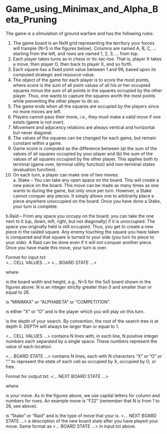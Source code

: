 # Game_using_Minimax_and_Alpha_Beta_Pruning
The game is a silmulation of ground warfare and	has	the	following	rules:	
	
1. The	game	board	is	an	NxN	grid	representing	the	territory	your	forces	will	trample	(N=5	in	the	figures	below).	Columns	are	named	A,	B,	C,	…	starting	from	the	left,	and	rows	are	named	1,	2,	3,	…	from	top.
2. Each	player	takes	turns	as	in	chess	or	tic-tac-toe.	That	is,	player	X	takes	a	move,	then	player	O,	then	back	to	player	X,	and	so	forth.	
3. Each	square	has	a	fixed	point	value	between	1	and	99,	based	upon	its	computed	strategic	and	resource	value.		
4. The	object	of	the	game	for	each	player	is	to	score	the	most	points,	where	score	is	the	sum	of	all	point	values	of	all	his	or	her	occupied	squares	minus	the	sum	of	all	points	in	the	squares	occupied	by	the	other	player.	Thus,	one	wants	to	capture	the	squares	worth	the	most	points	while	preventing	the	other	player	to	do	so.	
5. The	game	ends	when	all	the	squares	are	occupied	by	the	players	since	no	more	moves	are	left.	
6. Players	cannot	pass	their	move,	i.e.,	they	must	make	a	valid	move	if	one	exists	(game	is	not	over).
7. Movement	and	adjacency	relations	are	always	vertical	and	horizontal	but	never	diagonal.		
8. The	values	of	the	squares	can	be	changed	for	each	game,	but	remain	constant	within	a	game.	
9. Game	score	is	computed	as	the	difference	between	(a)	the	sum	of	the	values	of	all	squares	occupied	by	your	player	and	(b)	the	sum	of	the	values	of	all	squares	occupied	by	the	other	player.	This	applies	both	to	terminal	(game	over,	terminal	utility	function)	and	non-terminal	states	(evaluation	function).
10. On	each	turn,	a	player	can	make	one	of	two	moves:	
a. Stake	–	You	can	take	any	open	space	on	the	board.		This	will	create	a	new	piece	on	the	board.	This	move	can	be	made	as	many	times	as	one	wants	to	during	the	game,	but	only	once	per	turn.	However,	a	Stake	cannot	conquer	any	pieces.		It	simply	allows	one	to	arbitrarily	place	a	piece	anywhere	unoccupied	on	the	board.	Once	you	have	done	a	Stake,	your	turn	is	complete.

b.Raid	–	From	any	space	you	occupy	on	the	board,	you	can	take	the	one	next	to	it	(up,	down,	left,	right,	but	not	diagonally)	if	it	is	unoccupied.		The	space	you	originally	held	is	still	occupied.	Thus,	you	get	to	create	a	new	piece	in	the	raided	square.	Any	enemy	touching	the	square	you	have	taken	is	conquered	and	that	square	is	turned	to	your	side	(you	turn	its	piece	to	your	side).	A	Raid	can	be	done	even	if	it	will	not	conquer	another	piece.	Once	you	have	made	this	move,	your	turn	is	over.		

Format	for	input.txt:	
	<N> <MODE> <YOUPLAY> <DEPTH> <… CELL VALUES …> <… BOARD STATE …> 
	
where	
	
<N>	is	the	board	width	and	height,	e.g.,	N=5	for	the	5x5	board	shown	in	the	figures	above.	N	is	an	integer	strictly	greater	than	0	and	smaller	than	or	equal	to	26.	
	
<MODE>	is	“MINIMAX”	or	“ALPHABETA”	or	“COMPETITION”.	
	
<YOUPLAY>	is	either	“X”	or	“O”	and	is	the	player	which	you	will	play	on	this	turn.	
	
<DEPTH>	is	the	depth	of	your	search.	By	convention,	the	root	of	the	search	tree	is	at	depth	0.	DEPTH	will	always	be	larger	than	or	equal	to	1.	
	
<…	CELL	VALUES	…>	contains	N	lines	with,	in	each	line,	N	positive	integer	numbers	each	separated	by	a	single	space.	These	numbers	represent	the	value	of	each	location.	
	
<…	BOARD	STATE	…>	contains	N	lines,	each	with	N	characters	“X”	or	”O”	or	“.”	to	represent	the	state	of	each	cell	as	occupied	by	X,	occupied	by	O,	or	free.	
	
Format	for	output.txt:	
	<MOVE> <MOVETYPE> <… NEXT BOARD STATE …> 
	
where	
	
<MOVE>	is	your	move.	As	in	the	figures	above,	we	use	capital	letters	for	column	and	numbers	for	rows.	An	example	move	is	“F22”	(remember	that	N	is	from	1	to	26,	see	above).	
	

 
 <MOVETYPE>	is	“Stake”	or	“Raid”	and	is	the	type	of	move	that	your	<MOVE>	is.	<…	NEXT	BOARD	STATE	…>	a	description	of	the	new	board	state	after	you	have	played	your	move.	Same	format	as	<…	BOARD	STATE	…>	in	input.txt	above.
